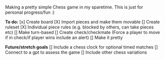 Making a pretty simple Chess game in my sparetime. This is just for personal progress/fun :)

**To do:**
[x] Create board
[X] Import pieces and make them movable
[] Create ruleset
  [X] Individual piece rules (e.g. blocked by others, can take pieces etc)
  [] Make turn-based
  [] Create check/checkmate (Force a player to move if in check/if player wins include an alert)
[] Make it pretty

**Future/stretch goals**
[] Include a chess clock for optional timed matches
[] Connect to a gpt to assess the game
[] Include other chess variations
